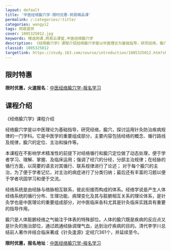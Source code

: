 ```yaml
---
layout: default
title: '中医经络腧穴学-限时优惠-网易精品课'
permalink: /:categories/:title/
categories: wangyi2
tags: 网易提供
cover: 1005325012.jpg
keywords: 精选网课,网易云课堂,中医经络腧穴学
description: 《经络腧穴学》课程介绍经络腧穴学是以中医理论为基础指导，研究经络，腧穴，探讨运用针灸防治疾病规律的一门学科。它是中医学的
classid: 1005325012
targetlink: https://study.163.com/course/introduction/1005325012.htm?share=1&shareId=1025206652&utm_campaign=share&utm_medium=iphoneShare&utm_source=&utm_u=1025206652
---
```


## 限时特惠

**限时优惠，火速报名**：[中医经络腧穴学-报名学习](https://study.163.com/course/introduction/1005325012.htm?share=1&shareId=1025206652&utm_campaign=share&utm_medium=iphoneShare&utm_source=&utm_u=1025206652)

## 课程介绍

《经络腧穴学》课程介绍



经络腧穴学是以中医理论为基础指导，研究经络，腧穴，探讨运用针灸防治疾病规律的一门学科。它是中医学的重要组成部分，主要内容包括经络的概念、循行路线及规律，腧穴的定位、主治和操作等。



本课程在不影响学术精准性的前提下对经络循行和腧穴定位做了动态处理，便于学者学习、理解、掌握、及临床运用；强调了经穴的分经，分部主治规律；在经脉的循行方面，以简要的语言对其循行、联系规律进行了论述； 对于每个腧穴的主治，为了便于学者记忆，对主治的病症进行了分类归纳；最后还有丰富的习题以便于学者巩固学习和便于交流。



经络系统是由经脉与络脉相互联系，彼此衔接而构成的体系。经络学说是产生人体经络系统的循行分布、生理功能、病理变化及其与脏腑相互关系的理论体系，是针灸学也是中医理论的重要组成部分，对中医临床各科尤其是针灸临床实践具有重要的指导作用。



腧穴是人体脏腑经络之气输注于体表的特殊部位。人体的腧穴既是疾病的反应点又是针灸的施治部位，通过疏通经脉调理气血，达到治疗疾病的目的。清代李学川总结前人著作并结合临床著成《针灸逢源》定经穴361个，并延续至今。

**限时优惠，报名地址**：[中医经络腧穴学-报名学习](https://study.163.com/course/introduction/1005325012.htm?share=1&shareId=1025206652&utm_campaign=share&utm_medium=iphoneShare&utm_source=&utm_u=1025206652)

